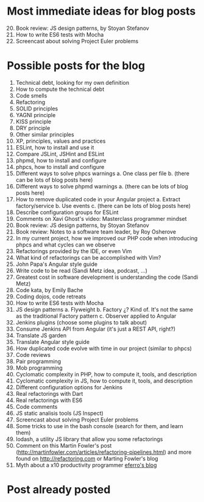 # Most immediate ideas for blog posts

20. Book review: JS design patterns, by Stoyan Stefanov
30. How to write ES6 tests with Mocha
47. Screencast about solving Project Euler problems

# Possible posts for the blog

1. Technical debt, looking for my own definition
2. How to compute the technical debt
3. Code smells
4. Refactoring
5. SOLID principles
6. YAGNI principle
7. KISS principle
8. DRY principle
9. Other similar principles
10. XP, principles, values and practices
11. ESLint, how to install and use it
12. Compare JSLint, JSHint and ESLint
13. phpmd, how to install and configure
14. phpcs, how to install and configure
15. Different ways to solve phpcs warnings
a. One class per file
b. (there can be lots of blog posts here)
16. Different ways to solve phpmd warnings
a. (there can be lots of blog posts here)
17. How to remove duplicated code in your Angular project
a. Extract factory/service
b. Use events
c. (there can be lots of blog posts here)
18. Describe configuration groups for ESLint
19. Comments on Xavi Ghost's video: Masterclass programmer mindset
20. Book review: JS design patterns, by Stoyan Stefanov
21. Book review: Notes to a software team leader, by Roy Osherove
22. In my current project, how we improved our PHP code when introducing phpcs and what cycles can we observe
23. Refactorings provided by the IDE, or even Vim
24. What kind of refactorings can be accomplished with Vim?
25. John Papa's Angular style guide
26. Write code to be read (Sandi Metz idea, podcast, ...)
27. Greatest cost in software development is understanding the code (Sandi Metz)
28. Code kata, by Emily Bache
29. Coding dojos, code retreats
30. How to write ES6 tests with Mocha
31. JS design patterns
a. Flyweight
b. Factory ¿? Kind of. It's not the same as the traditional Factory pattern
c. Observer applied to Angular
32. Jenkins plugins (choose some plugins to talk about)
33. Consume Jenkins API from Angular (it's just a REST API, right?)
34. Translate JS garden
35. Translate Angular style guide
36. How duplicated code evolve with time in our project (similar to phpcs)
37. Code reviews
38. Pair programming
39. Mob programming
40. Cyclomatic complexity in PHP, how to compute it, tools, and description
41. Cyclomatic complexity in JS, how to compute it, tools, and description
42. Different configuration options for Jenkins
43. Real refactorings with Dart
44. Real refactorings with ES6
45. Code comments
46. JS static analisis tools (JS Inspect)
47. Screencast about solving Project Euler problems
48. Some tricks to use in the bash console (search for them, and learn them)
49. lodash, a utility JS library that allow you some refactorings
50. Comment on this Martin Fowler's post (http://martinfowler.com/articles/refactoring-pipelines.html) and more found on http://refactoring.com or Marting Fowler's blog
51. Myth about a x10 productivity programmer [eferro's blog](http://www.eferro.net/2015/06/un-generador-de-deuda-tecnica-o-el-mito.html)

# Post already posted

